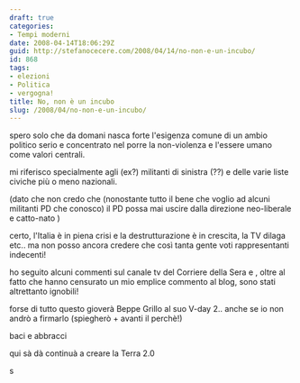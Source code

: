 ```yaml
---
draft: true
categories:
- Tempi moderni
date: 2008-04-14T18:06:29Z
guid: http://stefanocecere.com/2008/04/14/no-non-e-un-incubo/
id: 868
tags:
- elezioni
- Politica
- vergogna!
title: No, non è un incubo
slug: /2008/04/no-non-e-un-incubo/
---
```


spero solo che da domani nasca forte l'esigenza comune di un ambio politico serio e concentrato nel porre la non-violenza e l'essere umano come valori centrali.

mi riferisco specialmente agli (ex?) militanti di sinistra (??) e delle varie liste civiche più o meno nazionali.

(dato che non credo che (nonostante tutto il bene che voglio ad alcuni militanti PD che conosco) il PD possa mai uscire dalla direzione neo-liberale e catto-nato )

certo, l'Italia è in piena crisi e la destrutturazione è in crescita, la TV dilaga etc.. ma non posso ancora credere che così tanta gente voti rappresentanti indecenti!

ho seguito alcuni commenti sul canale tv del Corriere della Sera e , oltre al fatto che hanno censurato un mio emplice commento al blog, sono stati altrettanto ignobili!

forse di tutto questo gioverà Beppe Grillo al suo V-day 2.. anche se io non andrò a firmarlo (spiegherò + avanti il perchè!)

baci e abbracci
  
qui sà dà continuà a creare la Terra 2.0

s